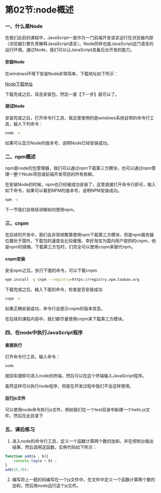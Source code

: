 # 第02节:node概述

### 一、什么是Node

在我们此前的课程中，JavaScript一直作为一门前端开发语言运行在浏览器内部（浏览器引擎负责解释JavaScript语言）。Node同样也是JavaScript这门语言的运行环境。通过Node，我们可以让JavaScript具备后台开发的能力。

#### 安装Node

在windows环境下安装Node非常简单，下载地址如下所示：

[Node下载地址](http://nodejs.cn/download/)

下载完成之后，双击安装包，然后一直【下一步】就可以了。


#### 测试Node

安装完成之后，打开命令行工具，我这里使用的是windows系统自带的命令行工具，输入下列命令：

``` bash
node -v
```

如果可以显示Node的版本号，说明Node已经安装成功。

### 二、npm概述

npm是node的包管理器，我们可以通过npm下载第三方模块，也可以通过npm管理一整个Node项目或前端开发项目的所有依赖。

在安装Node的时候，npm也已经被成功安装了，这里直接打开命令行即可，输入如下命令，如果可以看到NPM的版本号，说明NPM安装成功。

``` bash
npm -v
```

下一节我们会继续讲解如何使用npm。

### 三、cnpm

在后续的开发中，我们会非常频繁第使用npm下载第三方模块，但是npm服务器位置处于国外，下载包的速度会比较缓慢。幸好淘宝为国内用户提供的cnpm，他是npm的镜像，下载第三方包时，们完全可以使用cnpm来替代npm。

#### cnpm安装

安全npm之后，执行下面的命令，可以下载cnpm

``` bash
npm install -g cnpm --registry=https://registry.npm.taobao.org
```

下载完成之后，输入下面的命令，检查是否安装成功

``` bash
cnpm -v
```

如果正确安装成功，命令行会提示cnpm的版本信息。

在后续的课程内容中，我们都尽量使用cnpm来下载第三方模块。

### 四、在node中执行JavaScript程序

#### 直接执行

打开命令行工具，输入命令：

``` bash
node
```

按回车键即可进入node的终端，然后可以在这个终端输入JavaScript程序。

虽然这样可以执行node程序，但是在开发过程中我们不会这样使用。

#### 运行js文件

可以使用node命令执行js文件，例如我们在一个test目录中新建一个hello.js文件，然后在此目录下

### 五、课后练习

1. 进入node的命令行工具，定义一个函数计算两个数的加和，并在控制台输出结果，然后调用这函数，实例代码如下所示：

``` js
function add(a , b){
    console.log(a + b) ;
}
add(10,20);
```

2. 编写将上一题的码编写在一个js文件中，在文件中定义一个函数计算两个数的加和，然后用node运行这个js文件。